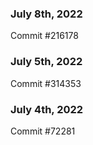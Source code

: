 ### July 8th, 2022

Commit #216178

### July 5th, 2022

Commit #314353


### July 4th, 2022

Commit #72281
